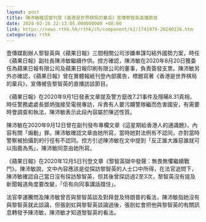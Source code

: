 ```yaml
---
layout: post
title: 陳沛敏確認曾刊登《香港是世界棋局的棄兵》宣傳黎智英直播節目
date: 2024-02-26 22:13:05.000000000 +08:00
link: https://news.rthk.hk/rthk/ch/component/k2/1741979-20240226.htm
categories: rthk
---
```


壹傳媒創辦人黎智英與《蘋果日報》三間相關公司涉嫌串謀勾結外國勢力案，時任《蘋果日報》副社長陳沛敏繼續作供。控方確認，陳沛敏在2020年8月20日獲委任為蘋果日報有限公司及蘋果日報印刷有限公司的董事，負責簽發支票。陳沛敏另外亦確認，《蘋果日報》曾在實體報紙刊登內部廣告，標題寫著《香港是世界棋局的棄兵》，宣傳被告黎智英的直播訪談節目。

《蘋果日報》在2020年9月1日發表文章提及警方竄改7.21事件及隱瞞8.31真相，時任警務處處長鄧炳強接受電視專訪，斥責有人要污衊警隊繼而危害國安，有需要時會調查和執法，陳沛敏表示此段內容屬於陳述性質。

陳沛敏在2020年9月12日曾在副刊發布專欄文章《這星期給香港人的通識題》，內容有關「煽動」罪。陳沛敏確認文章由她所寫，當時她對法例有不認同，亦對當時警察被拍攝到的行徑有不認同。控方引述陳沛敏在文中提到「反正誰大誰惡誰就可以指鹿為馬」，陳沛敏同意由她所寫。

《蘋果日報》在2020年12月5日刊登文章《黎智英獄中發聲：無畏無懼繼續戰鬥》。陳沛敏說，文中內容應該是從探訪黎智英的人士口中所得，在法官追問下，陳沛敏確認自己當日沒有探訪黎智英，但其後曾探訪過2至3次，黎智英沒有提及新聞報道角度要改變，「佢有向同事講話撐住」。

法官李運騰問及陳沛敏曾否與黎智英談及對拜登及特朗普的看法，陳沛敏指她沒有與黎智英就此談論，但張劍虹與黎智英談論過後，張劍虹會把他與黎智英的有關訊息轉發予陳沛敏，陳沛敏才知道黎智英的看法。

